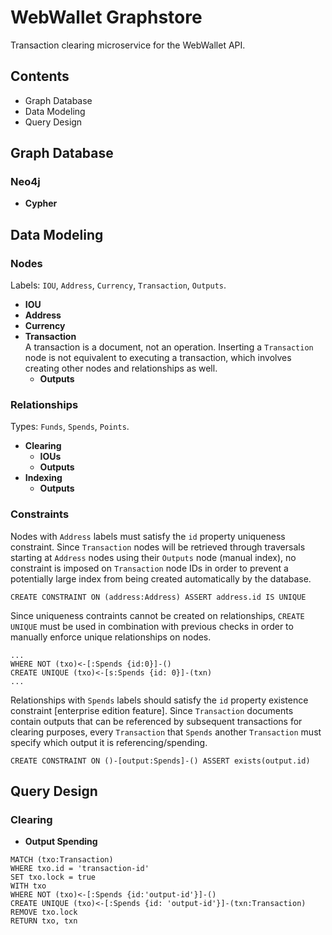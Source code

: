 # WebWallet Graphstore
Transaction clearing microservice for the WebWallet API.

## Contents
- Graph Database
- Data Modeling
- Query Design

## Graph Database
### Neo4j
  - **Cypher**

## Data Modeling

### Nodes
Labels: `IOU`, `Address`, `Currency`, `Transaction`, `Outputs`.

  - **IOU**
  - **Address**
  - **Currency**
  - **Transaction**  
A transaction is a document, not an operation. Inserting a `Transaction` node is not equivalent to executing a transaction, which involves creating other nodes and relationships as well.
    - **Outputs**

### Relationships
Types: `Funds`, `Spends`, `Points`.

  - **Clearing**
    - **IOUs**
    - **Outputs**
  - **Indexing**
    - **Outputs**

### Constraints
  Nodes with `Address` labels must satisfy the `id` property uniqueness constraint. Since `Transaction` nodes will be retrieved through traversals starting at `Address` nodes using their `Outputs` node (manual index), no constraint is imposed on `Transaction` node IDs in order to prevent a potentially large index from being created automatically by the database.
  ```
  CREATE CONSTRAINT ON (address:Address) ASSERT address.id IS UNIQUE
  ```
  Since uniqueness contraints cannot be created on relationships, `CREATE UNIQUE` must be used in combination with previous checks in order to manually enforce unique relationships on nodes.
  ```
  ...
  WHERE NOT (txo)<-[:Spends {id:0}]-()
  CREATE UNIQUE (txo)<-[s:Spends {id: 0}]-(txn)
  ...
  ```
  Relationships with `Spends` labels should satisfy the `id` property existence constraint [enterprise edition feature]. Since `Transaction` documents contain outputs that can be referenced by subsequent transactions for clearing purposes, every `Transaction` that `Spends` another `Transaction` must specify which output it is referencing/spending.
  ```
  CREATE CONSTRAINT ON ()-[output:Spends]-() ASSERT exists(output.id)
  ```

## Query Design

### Clearing
  - **Output Spending**
  ```
  MATCH (txo:Transaction)
  WHERE txo.id = 'transaction-id'
  SET txo.lock = true
  WITH txo
  WHERE NOT (txo)<-[:Spends {id:'output-id'}]-()
  CREATE UNIQUE (txo)<-[:Spends {id: 'output-id'}]-(txn:Transaction)
  REMOVE txo.lock
  RETURN txo, txn
  ```
